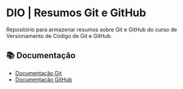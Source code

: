 # DIO | Resumos Git e GitHub

Repositório para armazenar resumos sobre Git e GitHub do curso de Versionamento de Código de Git e GitHub.

## 📚 Documentação
- [Documentação Git](https://git-scm.com/doc)
- [Documentação GitHub](https://docs.github.com/)